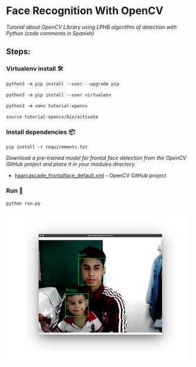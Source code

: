 # Face Recognition With OpenCV

_Tutorial about OpenCV Library using LPHB algorithm of detection with Python (code comments in Spanish)_


## Steps: 

### Virtualenv install 🛠️

```
python3 -m pip install --user --upgrade pip
```

```
python3 -m pip install --user virtualenv
```

```
python3 -m venv tutorial-opencv
```

```
source tutorial-opencv/bin/activate
```

### Install dependencies 📦

```
pip install -r requirements.txt 
```

_Download a pre-trained model for frontal face detection from the OpenCV GitHub project and place it in your modules directory_

* [haarcascade_frontalface_default.xml](https://raw.githubusercontent.com/opencv/opencv/master/data/haarcascades/haarcascade_frontalface_default.xml) - OpenCV GitHub project

### Run 🚀

```
python run.py
```

![Image text](https://github.com/luiserb/face-recognition-with-opencv/blob/master/image.jpeg)
